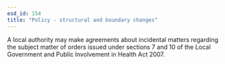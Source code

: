 ```yaml
---
esd_id: 154
title: "Policy - structural and boundary changes"
---
```


A local authority may make agreements about incidental matters regarding the subject matter of orders issued under sections 7 and 10 of the Local Government and Public Involvement in Health Act 2007.

